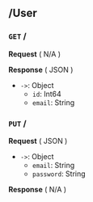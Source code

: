## /User
### `GET` /

**Request** ( N/A )

**Response** ( JSON )

- `->`: Object
    - `id`: Int64
    - `email`: String

### `PUT` /

**Request** ( JSON )

- `->`: Object
    - `email`: String
    - `password`: String

**Response** ( N/A )